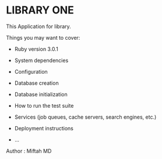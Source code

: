 # LIBRARY ONE

This Application for library.

Things you may want to cover:

* Ruby version 3.0.1

* System dependencies

* Configuration

* Database creation

* Database initialization

* How to run the test suite

* Services (job queues, cache servers, search engines, etc.)

* Deployment instructions

* ...

Author : Miftah MD

